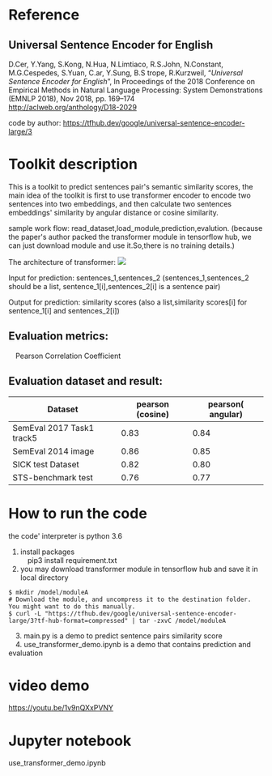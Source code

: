 Reference
========

Universal Sentence Encoder for English
-------------------

D.Cer, Y.Yang, S.Kong, N.Hua, N.Limtiaco, R.S.John, N.Constant, M.G.Cespedes, S.Yuan, C.ar, Y.Sung, B.S
trope, R.Kurzweil, “_Universal Sentence Encoder for English_”, In Proceedings of the 2018 Conference on
Empirical Methods in Natural Language Processing: System Demonstrations (EMNLP 2018), Nov 2018,
pp. 169–174   
http://aclweb.org/anthology/D18-2029

code by author: https://tfhub.dev/google/universal-sentence-encoder-large/3

Toolkit description
==================
This is a toolkit to predict sentences pair's semantic similarity scores, the main idea of the toolkit is first to use transformer encoder to encode two sentences into two embeddings, 
and then calculate two sentences embeddings' similarity by angular distance or cosine similarity. 

sample work flow: read_dataset,load_module,prediction,evalution.
(because the paper's author packed the transformer module in tensorflow hub, we can just download module and use it.So,there is no training details.)

The architecture of transformer:
![](https://github.com/JoeyJoey/ditk/tree/master/text/similarity/USE_Transformer/picture/transformer.jpg)  

Input for prediction: sentences_1,sentences_2
(sentences_1,sentences_2 should be a list, sentence_1[i],sentences_2[i] is a sentence pair)

Output for prediction: similarity scores
(also a list,similarity scores[i] for sentence_1[i] and sentences_2[i])

Evaluation metrics:  
------------------
&emsp;Pearson Correlation Coefficient
 
Evaluation dataset and result:
------------------------------

| Dataset       | pearson (cosine) | pearson( angular) |
| ------------- | -------------    | -------------     |
| SemEval 2017 Task1 track5 | 0.83 | 0.84              |
| SemEval 2014 image        | 0.86 |0.85               |
| SICK test Dataset         | 0.82 | 0.80              |
| STS-benchmark test        | 0.76 | 0.77              |

How to run the code
==================
 the code' interpreter is python 3.6
  1. install packages  
  &emsp;pip3 install requirement.txt
  2. you may download transformer module in tensorflow hub and save it in local directory
  ```# Create a folder for the TF hub module.
$ mkdir /model/moduleA
# Download the module, and uncompress it to the destination folder. You might want to do this manually.
$ curl -L "https://tfhub.dev/google/universal-sentence-encoder-large/3?tf-hub-format=compressed" | tar -zxvC /model/moduleA
```   
&emsp;3. main.py is a demo to predict sentence pairs similarity score   
&emsp;4. use_transformer_demo.ipynb is a demo that contains prediction and evaluation  

video demo
==========
https://youtu.be/1v9nQXxPVNY

Jupyter notebook
================
use_transformer_demo.ipynb












  


